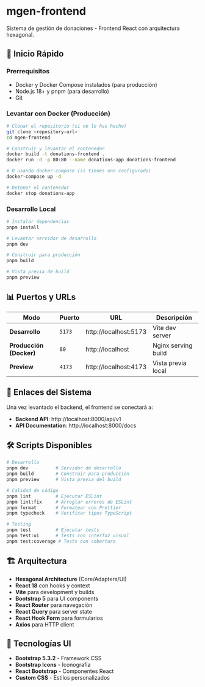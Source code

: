 # mgen-frontend

Sistema de gestión de donaciones - Frontend React con arquitectura hexagonal.

## 🚀 Inicio Rápido

### Prerrequisitos
- Docker y Docker Compose instalados (para producción)
- Node.js 18+ y pnpm (para desarrollo)
- Git

### Levantar con Docker (Producción)

```bash
# Clonar el repositorio (si no lo has hecho)
git clone <repository-url>
cd mgen-frontend

# Construir y levantar el contenedor
docker build -t donations-frontend .
docker run -d -p 80:80 --name donations-app donations-frontend

# O usando docker-compose (si tienes uno configurado)
docker-compose up -d

# Detener el contenedor
docker stop donations-app
```

### Desarrollo Local

```bash
# Instalar dependencias
pnpm install

# Levantar servidor de desarrollo
pnpm dev

# Construir para producción
pnpm build

# Vista previa de build
pnpm preview
```

## 📊 Puertos y URLs

| Modo | Puerto | URL | Descripción |
|------|---------|-----|-------------|
| **Desarrollo** | `5173` | http://localhost:5173 | Vite dev server |
| **Producción (Docker)** | `80` | http://localhost | Nginx serving build |
| **Preview** | `4173` | http://localhost:4173 | Vista previa local |

## 🔗 Enlaces del Sistema

Una vez levantado el backend, el frontend se conectará a:
- **Backend API**: http://localhost:8000/api/v1
- **API Documentation**: http://localhost:8000/docs

## 🛠️ Scripts Disponibles

```bash
# Desarrollo
pnpm dev          # Servidor de desarrollo
pnpm build        # Construir para producción
pnpm preview      # Vista previa del build

# Calidad de código
pnpm lint         # Ejecutar ESLint
pnpm lint:fix     # Arreglar errores de ESLint
pnpm format       # Formatear con Prettier
pnpm typecheck    # Verificar tipos TypeScript

# Testing
pnpm test         # Ejecutar tests
pnpm test:ui      # Tests con interfaz visual
pnpm test:coverage # Tests con cobertura
```

## 🏗️ Arquitectura

- **Hexagonal Architecture** (Core/Adapters/UI)
- **React 18** con hooks y context
- **Vite** para development y builds
- **Bootstrap 5** para UI components
- **React Router** para navegación
- **React Query** para server state
- **React Hook Form** para formularios
- **Axios** para HTTP client

## 🎨 Tecnologías UI

- **Bootstrap 5.3.2** - Framework CSS
- **Bootstrap Icons** - Iconografía
- **React Bootstrap** - Componentes React
- **Custom CSS** - Estilos personalizados